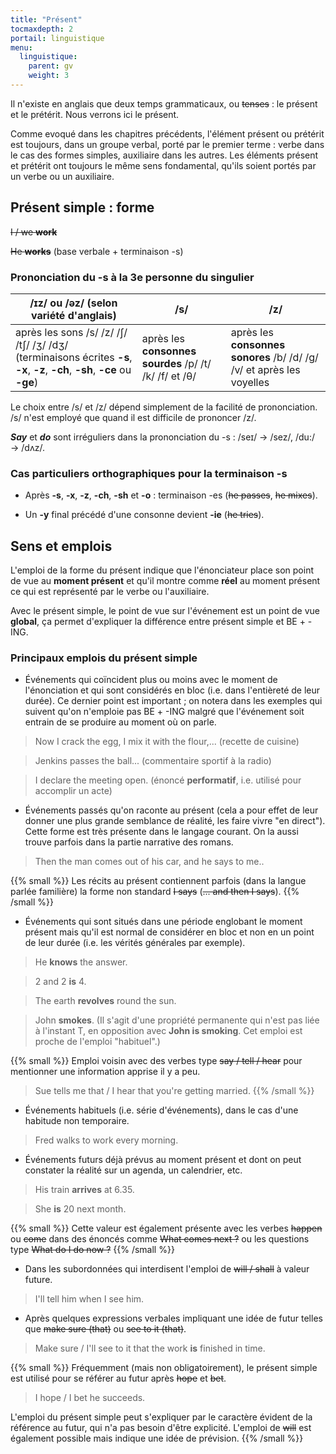 ```yaml
---
title: "Présent"
tocmaxdepth: 2
portail: linguistique
menu:
  linguistique:
    parent: gv
    weight: 3
---
```


Il n'existe en anglais que deux temps grammaticaux, ou ~~tenses~~ : le présent et le prétérit. Nous verrons ici le présent.

Comme evoqué dans les chapitres précédents, l'élément présent ou prétérit est toujours, dans un groupe verbal, porté par le premier terme : verbe dans le cas des formes simples, auxiliaire dans les autres. Les éléments présent et prétérit ont toujours le même sens fondamental, qu'ils soient portés par un verbe ou un auxiliaire.

## Présent simple : forme

~~I / we **work**~~

~~He **works**~~ (base verbale + terminaison -s)

### Prononciation du -s à la 3e personne du singulier

/ɪz/ ou /əz/ (selon variété d'anglais) |     /s/      |       /z/
------------------------------------ | ------------ | ----------------
après les sons /s/ /z/ /ʃ/ /tʃ/ /ʒ/ /dʒ/ (terminaisons écrites **-s**, **-x**, **-z**, **-ch**, **-sh**, **-ce** ou **-ge**) | après les **consonnes sourdes** /p/ /t/ /k/ /f/ et /θ/ | après les **consonnes sonores** /b/ /d/ /g/ /v/ et après les voyelles

Le choix entre /s/ et /z/ dépend simplement de la facilité de prononciation. /s/ n'est employé que quand il est difficile de prononcer /z/.

***Say*** et ***do*** sont irréguliers dans la prononciation du -s : /seɪ/ → /sez/, /du:/ → /dʌz/.


### Cas particuliers orthographiques pour la terminaison -s

- Après **-s**, **-x**, **-z**, **-ch**, **-sh** et **-o** : terminaison -es (~~he passes~~, ~~he mixes~~).

- Un **-y** final précédé d'une consonne devient **-ie** (~~he tries~~).


## Sens et emplois

L'emploi de la forme du présent indique que l'énonciateur place son point de vue au **moment présent** et qu'il montre comme **réel** au moment présent ce qui est représenté par le verbe ou l'auxiliaire.

Avec le présent simple, le point de vue sur l'événement est un point de vue **global**, ça permet d'expliquer la différence entre présent simple et BE + -ING.

### Principaux emplois du présent simple

- Événements qui coïncident plus ou moins avec le moment de l'énonciation et qui sont considérés en bloc (i.e. dans l'entièreté de leur durée). Ce dernier point est important ; on notera dans les exemples qui suivent qu'on n'emploie pas BE + -ING malgré que l'événement soit entrain de se produire au moment où on parle.

> Now I crack the egg, I mix it with the flour,... (recette de cuisine)

> Jenkins passes the ball... (commentaire sportif à la radio)

> I declare the meeting open. (énoncé **performatif**, i.e. utilisé pour accomplir un acte)

- Événements passés qu'on raconte au présent (cela a pour effet de leur donner une plus grande semblance de réalité, les faire vivre "en direct"). Cette forme est très présente dans le langage courant. On la aussi trouve parfois dans la partie narrative des romans.

> Then the man comes out of his car, and he says to me..

{{% small %}} Les récits au présent contiennent parfois (dans la langue parlée familière) la forme non standard ~~I says~~ (~~... and then I says~~). {{% /small %}}

- Événements qui sont situés dans une période englobant le moment présent mais qu'il est normal de considérer en bloc et non en un point de leur durée (i.e. les vérités générales par exemple).

> He **knows** the answer.

> 2 and 2 **is** 4.

> The earth **revolves** round the sun.

> John **smokes**. (Il s'agit d'une propriété permanente qui n'est pas liée à l'instant T, en opposition avec **John is smoking**. Cet emploi est proche de l'emploi "habituel".)

{{% small %}} Emploi voisin avec des verbes type ~~say / tell / hear~~ pour mentionner une information apprise il y a peu.

> Sue tells me that / I hear that you're getting married. {{% /small %}}

- Événements habituels (i.e. série d'événements), dans le cas d'une habitude non temporaire.

> Fred walks to work every morning.

- Événements futurs déjà prévus au moment présent et dont on peut constater la réalité sur un agenda, un calendrier, etc.

> His train **arrives** at 6.35.

> She **is** 20 next month.

{{% small %}} Cette valeur est également présente avec les verbes ~~happen~~ ou ~~come~~ dans des énoncés comme ~~What comes next ?~~ ou les questions type ~~What do I do now ?~~ {{% /small %}}

- Dans les subordonnées qui interdisent l'emploi de ~~will / shall~~ à valeur future.

> I'll tell him when I see him.

- Après quelques expressions verbales impliquant une idée de futur telles que ~~make sure (that)~~ ou ~~see to it (that)~~.

> Make sure / I'll see to it that the work **is** finished in time.

{{% small %}} Fréquemment (mais non obligatoirement), le présent simple est utilisé pour se référer au futur après ~~hope~~ et ~~bet~~.

> I hope / I bet he succeeds.

L'emploi du présent simple peut s'expliquer par le caractère évident de la référence au futur, qui n'a pas besoin d'être explicité. L'emploi de ~~will~~ est également possible mais indique une idée de prévision. {{% /small %}}

